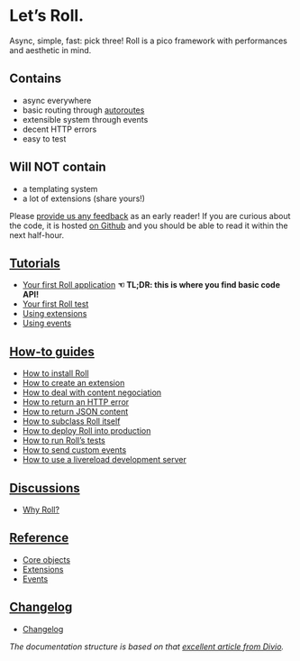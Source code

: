 # Let’s Roll.

Async, simple, fast: pick three! Roll is a pico framework with
performances and aesthetic in mind.


## Contains

* async everywhere
* basic routing through [autoroutes](https://github.com/pyrates/autoroutes)
* extensible system through events
* decent HTTP errors
* easy to test


## Will NOT contain

* a templating system
* a lot of extensions (share yours!)


Please [provide us any feedback](https://github.com/pyrates/roll/issues/new)
as an early reader! If you are curious about the code, it is hosted
[on Github](https://github.com/pyrates/roll/blob/master/roll/__init__.py)
and you should be able to read it within the next half-hour.


## [Tutorials](tutorials.md)

* [Your first Roll application](tutorials.md#your-first-roll-application)
  **☜ TL;DR: this is where you find basic code API!**
* [Your first Roll test](tutorials.md#your-first-roll-test)
* [Using extensions](tutorials.md#using-extensions)
* [Using events](tutorials.md#using-events)


## [How-to guides](how-to-guides.md)

* [How to install Roll](how-to-guides.md#how-to-install-roll)
* [How to create an extension](how-to-guides.md#how-to-create-an-extension)
* [How to deal with content negociation](how-to-guides.md#how-to-deal-with-content-negociation)
* [How to return an HTTP error](how-to-guides.md#how-to-return-an-http-error)
* [How to return JSON content](how-to-guides.md#how-to-return-json-content)
* [How to subclass Roll itself](how-to-guides.md#how-to-subclass-roll-itself)
* [How to deploy Roll into production](how-to-guides.md#how-to-deploy-roll-into-production)
* [How to run Roll’s tests](how-to-guides.md#how-to-run-rolls-tests)
* [How to send custom events](how-to-guides.md#how-to-send-custom-events)
* [How to use a livereload development server](how-to-guides.md#how-to-use-a-livereload-development-server)


## [Discussions](discussions.md)

* [Why Roll?](discussions.md#why-roll)


## [Reference](reference.md)

* [Core objects](reference.md#core-objects)
* [Extensions](reference.md#extensions)
* [Events](reference.md#events)


## [Changelog](changelog.md)

* [Changelog](changelog.md)

*The documentation structure is based on that
[excellent article from Divio](https://www.divio.com/en/blog/documentation/).*
